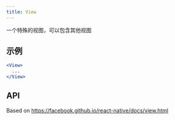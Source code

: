 ```yaml
---
title: View
---
```

一个特殊的视图，可以包含其他视图

## 示例

```jsx
<View>
  ...
</View>
```

## API

Based on https://facebook.github.io/react-native/docs/view.html
